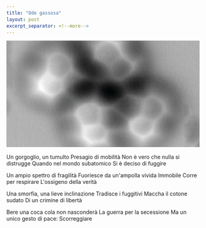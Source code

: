 ```yaml
---
title: "Ode gassosa"
layout: post
excerpt_separator: <!--more-->
---
```


![](/assets/images/ode-gassosa.jpg)

<!--more-->

Un gorgoglio, un tumulto
Presagio di mobilità
Non è vero che nulla si distrugge
Quando nel mondo subatomico
Si è deciso di fuggire

Un ampio spettro di fragilità
Fuoriesce da un'ampolla vivida
Immobile
Corre per respirare
L'ossigeno della verità

Una smorfia, una lieve inclinazione
Tradisce i fuggitivi
Maccha il cotone sudato
Di un crimine di libertà

Bere una coca cola non nasconderà
La guerra per la secessione
Ma un unico gesto di pace:
Scorreggiare